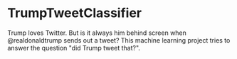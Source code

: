 # TrumpTweetClassifier

Trump loves Twitter. But is it always him behind screen when @realdonaldtrump sends out a tweet? This machine learning project tries to answer the question "did Trump tweet that?".
